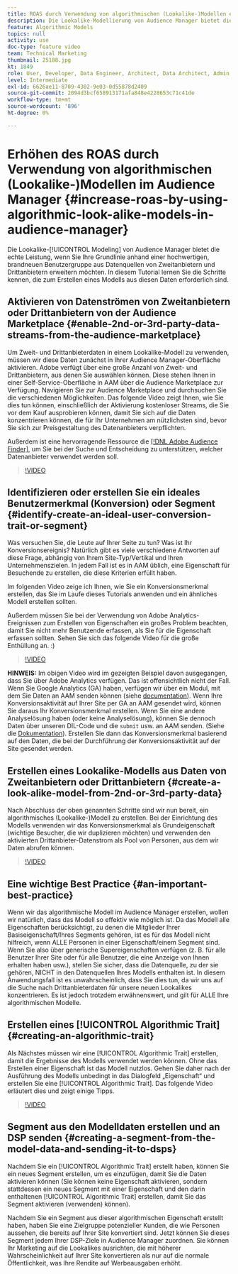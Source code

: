 ```yaml
---
title: ROAS durch Verwendung von algorithmischen (Lookalike-)Modellen erhöhen
description: Die Lookalike-Modellierung von Audience Manager bietet die echte Leistung, wenn Sie Ihre Grundlinie mit einer hochwertigen, brandneuen Benutzergruppe aus Datenquellen von 2 und 3 Anbietern erweitern möchten. In diesem Tutorial lernen Sie die Schritte zum Erstellen eines Modells aus diesen Daten kennen.
feature: Algorithmic Models
topics: null
activity: use
doc-type: feature video
team: Technical Marketing
thumbnail: 25188.jpg
kt: 1849
role: User, Developer, Data Engineer, Architect, Data Architect, Admin, Leader
level: Intermediate
exl-id: 6626ae11-8709-4302-9e03-0d55878d2409
source-git-commit: 2094d3bcf658913171afa848e4228653c71c41de
workflow-type: tm+mt
source-wordcount: '896'
ht-degree: 0%

---
```


# Erhöhen des ROAS durch Verwendung von algorithmischen (Lookalike-)Modellen im Audience Manager {#increase-roas-by-using-algorithmic-look-alike-models-in-audience-manager}

Die Lookalike-[!UICONTROL Modeling] von Audience Manager bietet die echte Leistung, wenn Sie Ihre Grundlinie anhand einer hochwertigen, brandneuen Benutzergruppe aus Datenquellen von Zweitanbietern und Drittanbietern erweitern möchten. In diesem Tutorial lernen Sie die Schritte kennen, die zum Erstellen eines Modells aus diesen Daten erforderlich sind.

## Aktivieren von Datenströmen von Zweitanbietern oder Drittanbietern von der Audience Marketplace {#enable-2nd-or-3rd-party-data-streams-from-the-audience-marketplace}

Um Zweit- und Drittanbieterdaten in einem Lookalike-Modell zu verwenden, müssen wir diese Daten zunächst in Ihrer Audience Manager-Oberfläche aktivieren. Adobe verfügt über eine große Anzahl von Zweit- und Drittanbietern, aus denen Sie auswählen können. Diese stehen Ihnen in einer Self-Service-Oberfläche in AAM über die Audience Marketplace zur Verfügung. Navigieren Sie zur Audience Marketplace und durchsuchen Sie die verschiedenen Möglichkeiten. Das folgende Video zeigt Ihnen, wie Sie dies tun können, einschließlich der Aktivierung kostenloser Streams, die Sie vor dem Kauf ausprobieren können, damit Sie sich auf die Daten konzentrieren können, die für Ihr Unternehmen am nützlichsten sind, bevor Sie sich zur Preisgestaltung des Datenanbieters verpflichten.

Außerdem ist eine hervorragende Ressource die [[!DNL Adobe Audience Finder]](https://www.adobe-audience-finder.com/), um Sie bei der Suche und Entscheidung zu unterstützen, welcher Datenanbieter verwendet werden soll.

>[!VIDEO](https://video.tv.adobe.com/v/25188/?quality=12)

## Identifizieren oder erstellen Sie ein ideales Benutzermerkmal (Konversion) oder Segment {#identify-create-an-ideal-user-conversion-trait-or-segment}

Was versuchen Sie, die Leute auf Ihrer Seite zu tun? Was ist Ihr Konversionsereignis? Natürlich gibt es viele verschiedene Antworten auf diese Frage, abhängig von Ihrem Site-Typ/Vertikal und Ihren Unternehmenszielen. In jedem Fall ist es in AAM üblich, eine Eigenschaft für Besuchende zu erstellen, die diese Kriterien erfüllt haben.

Im folgenden Video zeige ich Ihnen, wie Sie ein Konversionsmerkmal erstellen, das Sie im Laufe dieses Tutorials anwenden und ein ähnliches Modell erstellen sollten.

Außerdem müssen Sie bei der Verwendung von Adobe Analytics-Ereignissen zum Erstellen von Eigenschaften ein großes Problem beachten, damit Sie nicht mehr Benutzende erfassen, als Sie für die Eigenschaft erfassen sollten. Sehen Sie sich das folgende Video für die große Enthüllung an. :)

>[!VIDEO](https://video.tv.adobe.com/v/23431/?quality=12)

**HINWEIS:** Im obigen Video wird im gezeigten Beispiel davon ausgegangen, dass Sie über Adobe Analytics verfügen. Das ist offensichtlich nicht der Fall. Wenn Sie Google Analytics (GA) haben, verfügen wir über ein Modul, mit dem Sie Daten an AAM senden können (siehe [documentation](https://experienceleague.adobe.com/docs/audience-manager/user-guide/dil-api/dil-modules.html)). Wenn Ihre Konversionsaktivität auf Ihrer Site per GA an AAM gesendet wird, können Sie daraus Ihr Konversionsmerkmal erstellen. Wenn Sie eine andere Analyselösung haben (oder keine Analyselösung), können Sie dennoch Daten über unseren DIL-Code und die `submit` usw. an AAM senden. (Siehe die [Dokumentation](https://experienceleague.adobe.com/docs/audience-manager/user-guide/dil-api/dil-overview.html)). Erstellen Sie dann das Konversionsmerkmal basierend auf den Daten, die bei der Durchführung der Konversionsaktivität auf der Site gesendet werden.

## Erstellen eines Lookalike-Modells aus Daten von Zweitanbietern oder Drittanbietern {#create-a-look-alike-model-from-2nd-or-3rd-party-data}

Nach Abschluss der oben genannten Schritte sind wir nun bereit, ein algorithmisches (Lookalike-)Modell zu erstellen. Bei der Einrichtung des Modells verwenden wir das Konversionsmerkmal als Grundeigenschaft (wichtige Besucher, die wir duplizieren möchten) und verwenden den aktivierten Drittanbieter-Datenstrom als Pool von Personen, aus dem wir Daten abrufen können.

>[!VIDEO](https://video.tv.adobe.com/v/25190/?quality-12)

## Eine wichtige Best Practice {#an-important-best-practice}

Wenn wir das algorithmische Modell im Audience Manager erstellen, wollen wir natürlich, dass das Modell so effektiv wie möglich ist. Da das Modell alle Eigenschaften berücksichtigt, zu denen die Mitglieder Ihrer Basiseigenschaft/Ihres Segments gehören, ist es für das Modell nicht hilfreich, wenn ALLE Personen in einer Eigenschaft/einem Segment sind. Wenn Sie also über generische Supereigenschaften verfügen (z. B. für alle Benutzer Ihrer Site oder für alle Benutzer, die eine Anzeige von Ihnen erhalten haben usw.), stellen Sie sicher, dass die Datenquelle, zu der sie gehören, NICHT in den Datenquellen Ihres Modells enthalten ist. In diesem Anwendungsfall ist es unwahrscheinlich, dass Sie dies tun, da wir uns auf die Suche nach Drittanbieterdaten für unsere neuen Lookalikes konzentrieren. Es ist jedoch trotzdem erwähnenswert, und gilt für ALLE Ihre algorithmischen Modelle.

## Erstellen eines [!UICONTROL Algorithmic Trait] {#creating-an-algorithmic-trait}

Als Nächstes müssen wir eine [!UICONTROL Algorithmic Trait] erstellen, damit die Ergebnisse des Modells verwendet werden können. Ohne das Erstellen einer Eigenschaft ist das Modell nutzlos. Gehen Sie daher nach der Ausführung des Modells unbedingt in das Dialogfeld „Eigenschaft“ und erstellen Sie eine [!UICONTROL Algorithmic Trait]. Das folgende Video erläutert dies und zeigt einige Tipps.

>[!VIDEO](https://video.tv.adobe.com/v/25191/?quality=12)

## Segment aus den Modelldaten erstellen und an DSP senden {#creating-a-segment-from-the-model-data-and-sending-it-to-dsps}

Nachdem Sie ein [!UICONTROL Algorithmic Trait] erstellt haben, können Sie ein neues Segment erstellen, um es einzufügen, damit Sie die Daten aktivieren können (Sie können keine Eigenschaft aktivieren, sondern stattdessen ein neues Segment mit einer Eigenschaft und den darin enthaltenen [!UICONTROL Algorithmic Trait] erstellen, damit Sie das Segment aktivieren (verwenden) können).

Nachdem Sie ein Segment aus dieser algorithmischen Eigenschaft erstellt haben, haben Sie eine Zielgruppe potenzieller Kunden, die wie Personen aussehen, die bereits auf Ihrer Site konvertiert sind. Jetzt können Sie dieses Segment jedem Ihrer DSP-Ziele in Audience Manager zuordnen. Sie können Ihr Marketing auf die Lookalikes ausrichten, die mit höherer Wahrscheinlichkeit auf Ihrer Site konvertieren als nur auf die normale Öffentlichkeit, was Ihre Rendite auf Werbeausgaben erhöht.
